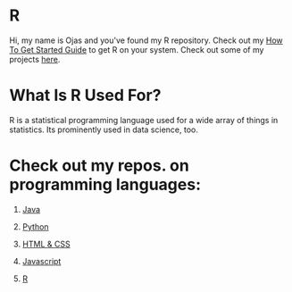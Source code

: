 # R
Hi, my name is Ojas and you've found my R repository. Check out my [How To Get Started Guide]() to get R on your system. Check out some of my projects [here]().
# What Is R Used For?
R is a statistical programming language used for a wide array of things in statistics. Its prominently used in data science, too.
# Check out my repos. on programming languages:
1. [Java](https://github.com/BOLTZZ/Java)

2. [Python](https://github.com/BOLTZZ/Python)

3. [HTML & CSS](https://github.com/BOLTZZ/HTML-CSS)

4. [Javascript](https://github.com/BOLTZZ/Javascript)

5. [R](https://github.com/BOLTZZ/R)
